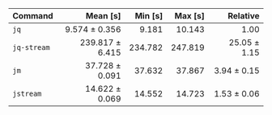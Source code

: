 | Command | Mean [s] | Min [s] | Max [s] | Relative |
|:---|---:|---:|---:|---:|
| `jq` | 9.574 ± 0.356 | 9.181 | 10.143 | 1.00 |
| `jq-stream` | 239.817 ± 6.415 | 234.782 | 247.819 | 25.05 ± 1.15 |
| `jm` | 37.728 ± 0.091 | 37.632 | 37.867 | 3.94 ± 0.15 |
| `jstream` | 14.622 ± 0.069 | 14.552 | 14.723 | 1.53 ± 0.06 |
